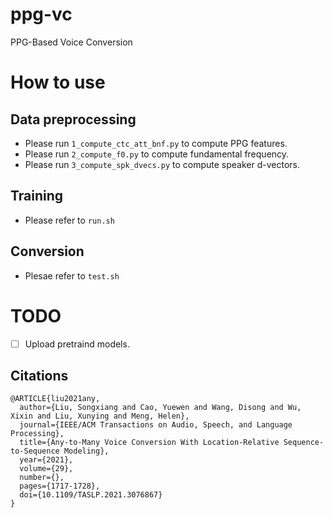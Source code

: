 # ppg-vc
PPG-Based Voice Conversion

# How to use
## Data preprocessing
- Please run `1_compute_ctc_att_bnf.py` to compute PPG features.
- Please run `2_compute_f0.py` to compute fundamental frequency.
- Please run `3_compute_spk_dvecs.py` to compute speaker d-vectors.

## Training
- Please refer to `run.sh`

## Conversion
- Plesae refer to `test.sh`

# TODO
- [ ] Upload pretraind models.

## Citations
```
@ARTICLE{liu2021any,
  author={Liu, Songxiang and Cao, Yuewen and Wang, Disong and Wu, Xixin and Liu, Xunying and Meng, Helen},
  journal={IEEE/ACM Transactions on Audio, Speech, and Language Processing}, 
  title={Any-to-Many Voice Conversion With Location-Relative Sequence-to-Sequence Modeling}, 
  year={2021},
  volume={29},
  number={},
  pages={1717-1728},
  doi={10.1109/TASLP.2021.3076867}
}
